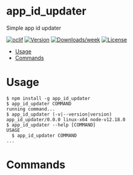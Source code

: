 app_id_updater
==============

Simple app id updater

[![oclif](https://img.shields.io/badge/cli-oclif-brightgreen.svg)](https://oclif.io)
[![Version](https://img.shields.io/npm/v/app_id_updater.svg)](https://npmjs.org/package/app_id_updater)
[![Downloads/week](https://img.shields.io/npm/dw/app_id_updater.svg)](https://npmjs.org/package/app_id_updater)
[![License](https://img.shields.io/npm/l/app_id_updater.svg)](https://github.com/easteregg/app_id_updater/blob/master/package.json)

<!-- toc -->
* [Usage](#usage)
* [Commands](#commands)
<!-- tocstop -->
# Usage
<!-- usage -->
```sh-session
$ npm install -g app_id_updater
$ app_id_updater COMMAND
running command...
$ app_id_updater (-v|--version|version)
app_id_updater/0.0.0 linux-x64 node-v12.18.0
$ app_id_updater --help [COMMAND]
USAGE
  $ app_id_updater COMMAND
...
```
<!-- usagestop -->
# Commands
<!-- commands -->

<!-- commandsstop -->
